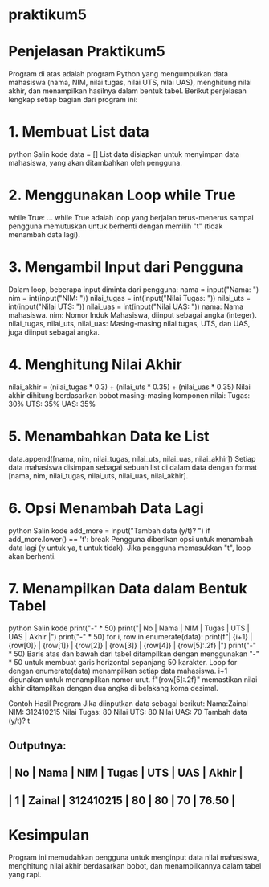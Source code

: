 # praktikum5

# Penjelasan Praktikum5
Program di atas adalah program Python yang mengumpulkan data mahasiswa (nama, NIM, nilai tugas, nilai UTS, nilai UAS), menghitung nilai akhir, dan menampilkan hasilnya dalam bentuk tabel. Berikut penjelasan lengkap setiap bagian dari program ini:

# 1. Membuat List data
python
Salin kode
data = []
List data disiapkan untuk menyimpan data mahasiswa, yang akan ditambahkan oleh pengguna.

# 2. Menggunakan Loop while True
while True:
    ...
while True adalah loop yang berjalan terus-menerus sampai pengguna memutuskan untuk berhenti dengan memilih "t" (tidak menambah data lagi).

# 3. Mengambil Input dari Pengguna
Dalam loop, beberapa input diminta dari pengguna:
    nama = input("Nama: ")
    nim = int(input("NIM: "))
    nilai_tugas = int(input("Nilai Tugas: "))
    nilai_uts = int(input("Nilai UTS: "))
    nilai_uas = int(input("Nilai UAS: "))
nama: Nama mahasiswa.
nim: Nomor Induk Mahasiswa, diinput sebagai angka (integer).
nilai_tugas, nilai_uts, nilai_uas: Masing-masing nilai tugas, UTS, dan UAS, juga diinput sebagai angka.

# 4. Menghitung Nilai Akhir
nilai_akhir = (nilai_tugas * 0.3) + (nilai_uts * 0.35) + (nilai_uas * 0.35)
Nilai akhir dihitung berdasarkan bobot masing-masing komponen nilai:
Tugas: 30%
UTS: 35%
UAS: 35%

# 5. Menambahkan Data ke List
data.append([nama, nim, nilai_tugas, nilai_uts, nilai_uas, nilai_akhir])
Setiap data mahasiswa disimpan sebagai sebuah list di dalam data dengan format [nama, nim, nilai_tugas, nilai_uts, nilai_uas, nilai_akhir].

# 6. Opsi Menambah Data Lagi
python
Salin kode
add_more = input("Tambah data (y/t)? ")
if add_more.lower() == 't':
    break
Pengguna diberikan opsi untuk menambah data lagi (y untuk ya, t untuk tidak). Jika pengguna memasukkan "t", loop akan berhenti.

# 7. Menampilkan Data dalam Bentuk Tabel
python
Salin kode
print("-" * 50)
print("| No | Nama | NIM | Tugas | UTS | UAS | Akhir |")
print("-" * 50)
for i, row in enumerate(data):
    print(f"| {i+1} | {row[0]} | {row[1]} | {row[2]} | {row[3]} | {row[4]} | {row[5]:.2f} |")
print("-" * 50)
Baris atas dan bawah dari tabel ditampilkan dengan menggunakan "-" * 50 untuk membuat garis horizontal sepanjang 50 karakter.
Loop for dengan enumerate(data) menampilkan setiap data mahasiswa. i+1 digunakan untuk menampilkan nomor urut.
f"{row[5]:.2f}" memastikan nilai akhir ditampilkan dengan dua angka di belakang koma desimal.

Contoh Hasil Program
Jika diinputkan data sebagai berikut:
Nama:Zainal
NIM: 312410215
Nilai Tugas: 80
Nilai UTS: 80
Nilai UAS: 70
Tambah data (y/t)? t

Outputnya:
--------------------------------------------------
| No | Nama |     NIM      | Tugas | UTS | UAS | Akhir |
--------------------------------------------------
| 1  | Zainal  | 312410215 | 80    | 80  | 70  | 76.50 |
--------------------------------------------------

# Kesimpulan
Program ini memudahkan pengguna untuk menginput data nilai mahasiswa, menghitung nilai akhir berdasarkan bobot, dan menampilkannya dalam tabel yang rapi.

